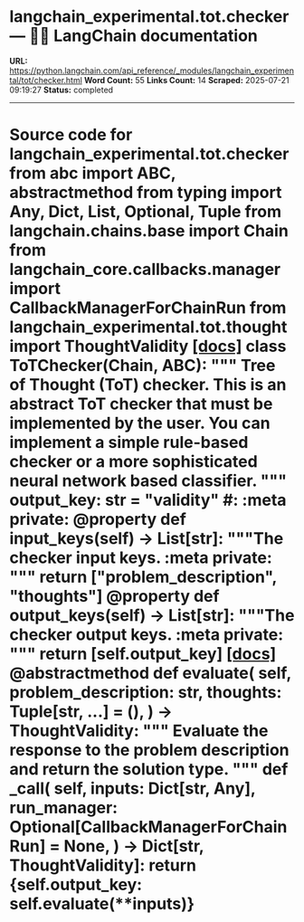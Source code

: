 # langchain_experimental.tot.checker — 🦜🔗 LangChain  documentation

**URL:** https://python.langchain.com/api_reference/_modules/langchain_experimental/tot/checker.html
**Word Count:** 55
**Links Count:** 14
**Scraped:** 2025-07-21 09:19:27
**Status:** completed

---

# Source code for langchain\_experimental.tot.checker               from abc import ABC, abstractmethod     from typing import Any, Dict, List, Optional, Tuple          from langchain.chains.base import Chain     from langchain_core.callbacks.manager import CallbackManagerForChainRun          from langchain_experimental.tot.thought import ThoughtValidity                              [[docs]](https://python.langchain.com/api_reference/experimental/tot/langchain_experimental.tot.checker.ToTChecker.html#langchain_experimental.tot.checker.ToTChecker)     class ToTChecker(Chain, ABC):         """         Tree of Thought (ToT) checker.              This is an abstract ToT checker that must be implemented by the user. You         can implement a simple rule-based checker or a more sophisticated         neural network based classifier.         """              output_key: str = "validity"  #: :meta private:              @property         def input_keys(self) -> List[str]:             """The checker input keys.                  :meta private:             """             return ["problem_description", "thoughts"]              @property         def output_keys(self) -> List[str]:             """The checker output keys.                  :meta private:             """             return [self.output_key]                         [[docs]](https://python.langchain.com/api_reference/experimental/tot/langchain_experimental.tot.checker.ToTChecker.html#langchain_experimental.tot.checker.ToTChecker.evaluate)         @abstractmethod         def evaluate(             self,             problem_description: str,             thoughts: Tuple[str, ...] = (),         ) -> ThoughtValidity:             """             Evaluate the response to the problem description and return the solution type.             """                             def _call(             self,             inputs: Dict[str, Any],             run_manager: Optional[CallbackManagerForChainRun] = None,         ) -> Dict[str, ThoughtValidity]:             return {self.output_key: self.evaluate(**inputs)}